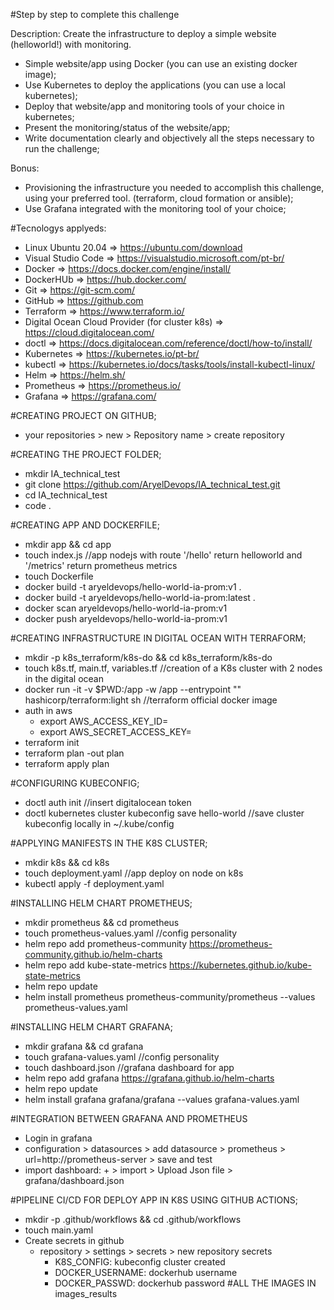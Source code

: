 #Step by step to complete this challenge

Description:
Create the infrastructure to deploy a simple website (helloworld!) with
monitoring.

- Simple website/app using Docker (you can use an existing docker image);
- Use Kubernetes to deploy the applications (you can use a local kubernetes);
- Deploy that website/app and monitoring tools of your choice in kubernetes;
- Present the monitoring/status of the website/app;
- Write documentation clearly and objectively all the steps necessary to run the challenge;

Bonus:
- Provisioning the infrastructure you needed to accomplish this challenge, using your
preferred tool. (terraform, cloud formation or ansible);
- Use Grafana integrated with the monitoring tool of your choice;

#Tecnologys applyeds:
- Linux Ubuntu 20.04 => https://ubuntu.com/download
- Visual Studio Code => https://visualstudio.microsoft.com/pt-br/
- Docker => https://docs.docker.com/engine/install/
- DockerHUb => https://hub.docker.com/
- Git => https://git-scm.com/
- GitHub => https://github.com
- Terraform => https://www.terraform.io/
- Digital Ocean Cloud Provider (for cluster k8s) => https://cloud.digitalocean.com/
- doctl => https://docs.digitalocean.com/reference/doctl/how-to/install/
- Kubernetes => https://kubernetes.io/pt-br/
- kubectl => https://kubernetes.io/docs/tasks/tools/install-kubectl-linux/
- Helm => https://helm.sh/
- Prometheus => https://prometheus.io/
- Grafana => https://grafana.com/

#CREATING PROJECT ON GITHUB;

- your repositories > new > Repository name > create repository

#CREATING THE PROJECT FOLDER;
- mkdir IA_technical_test
- git clone https://github.com/AryelDevops/IA_technical_test.git
- cd IA_technical_test
- code .

#CREATING APP AND DOCKERFILE;
- mkdir app && cd app
- touch index.js //app nodejs with route '/hello' return helloworld and '/metrics' return prometheus metrics
- touch Dockerfile 
- docker build -t aryeldevops/hello-world-ia-prom:v1 .
- docker build -t aryeldevops/hello-world-ia-prom:latest .
- docker scan aryeldevops/hello-world-ia-prom:v1
- docker push aryeldevops/hello-world-ia-prom:v1

#CREATING INFRASTRUCTURE IN DIGITAL OCEAN WITH TERRAFORM;

- mkdir -p k8s_terraform/k8s-do && cd k8s_terraform/k8s-do
- touch k8s.tf, main.tf, variables.tf //creation of a K8s cluster with 2 nodes in the digital ocean
- docker run -it -v $PWD:/app -w /app --entrypoint "" hashicorp/terraform:light sh //terraform official docker image 
- auth in aws
    - export AWS_ACCESS_KEY_ID= 
    - export AWS_SECRET_ACCESS_KEY=
- terraform init
- terraform plan -out plan
- terraform apply plan

#CONFIGURING KUBECONFIG;

- doctl auth init //insert digitalocean token
- doctl kubernetes cluster kubeconfig save hello-world //save cluster kubeconfig locally in ~/.kube/config

#APPLYING MANIFESTS IN THE K8S CLUSTER;

- mkdir k8s && cd k8s
- touch deployment.yaml //app deploy on node on k8s
- kubectl apply -f deployment.yaml

#INSTALLING HELM CHART PROMETHEUS;

- mkdir prometheus && cd prometheus
- touch prometheus-values.yaml //config personality
- helm repo add prometheus-community https://prometheus-community.github.io/helm-charts
- helm repo add kube-state-metrics https://kubernetes.github.io/kube-state-metrics
- helm repo update
- helm install prometheus prometheus-community/prometheus --values prometheus-values.yaml

#INSTALLING HELM CHART GRAFANA;

- mkdir grafana && cd grafana
- touch grafana-values.yaml //config personality
- touch dashboard.json //grafana dashboard for app 
- helm repo add grafana https://grafana.github.io/helm-charts
- helm repo update
- helm install grafana grafana/grafana --values grafana-values.yaml

#INTEGRATION BETWEEN GRAFANA AND PROMETHEUS
- Login in grafana
- configuration > datasources > add datasource > prometheus > url=http://prometheus-server > save and test
- import dashboard: + > import > Upload Json file > grafana/dashboard.json

#PIPELINE CI/CD FOR DEPLOY APP IN K8S USING GITHUB ACTIONS;
- mkdir -p .github/workflows && cd .github/workflows
- touch main.yaml
- Create secrets in github
    - repository > settings > secrets > new repository secrets
        - K8S_CONFIG: kubeconfig cluster created 
        - DOCKER_USERNAME: dockerhub username
        - DOCKER_PASSWD: dockerhub password
#ALL THE IMAGES IN images_results
